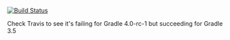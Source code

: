 [![Build Status](https://travis-ci.org/fkorotkov/gradle-4.0-rc-1-issue.svg?branch=master)](https://travis-ci.org/fkorotkov/gradle-4.0-rc-1-issue)

Check Travis to see it's failing for Gradle 4.0-rc-1 but succeeding for Gradle 3.5 
